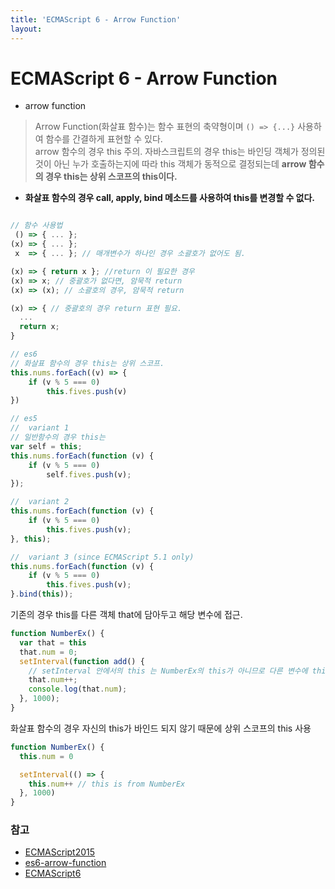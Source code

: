 ```yaml
---
title: 'ECMAScript 6 - Arrow Function'
layout: 
---
```


# ECMAScript 6 - Arrow Function


* arrow function
> Arrow Function(화살표 함수)는 함수 표현의 축약형이며 `() => {...}` 사용하여 함수를 간결하게 표현할 수 있다.   
arrow 함수의 경우 this 주의. 자바스크립트의 경우 this는 바인딩 객체가 정의된 것이 아닌 누가 호출하는지에 따라 this 객체가 동적으로 결정되는데 **arrow 함수의 경우 this는 상위 스코프의 this이다.** 
- **화살표 함수의 경우 call, apply, bind 메소드를 사용하여 this를 변경할 수 없다.**


```javascript

// 함수 사용법
 () => { ... };
(x) => { ... };
 x  => { ... }; // 매개변수가 하나인 경우 소괄호가 없어도 됨.

(x) => { return x }; //return 이 필요한 경우
(x) => x; // 중괄호가 없다면, 암묵적 return
(x) => (x); // 소괄호의 경우, 암묵적 return

(x) => { // 중괄호의 경우 return 표현 필요.
  ...
  return x;
}
```


```javascript
// es6
// 화살표 함수의 경우 this는 상위 스코프.
this.nums.forEach((v) => {
    if (v % 5 === 0)
        this.fives.push(v)
})

// es5
//  variant 1
// 일반함수의 경우 this는 
var self = this;
this.nums.forEach(function (v) {
    if (v % 5 === 0)
        self.fives.push(v);
});

//  variant 2
this.nums.forEach(function (v) {
    if (v % 5 === 0)
        this.fives.push(v);
}, this);

//  variant 3 (since ECMAScript 5.1 only)
this.nums.forEach(function (v) {
    if (v % 5 === 0)
        this.fives.push(v);
}.bind(this));

```

기존의 경우 this를 다른 객체 that에 담아두고 해당 변수에 접근.
```javascript
function NumberEx() {
  var that = this
  that.num = 0;
  setInterval(function add() {
    // setInterval 안에서의 this 는 NumberEx의 this가 아니므로 다른 변수에 this 를 지정하여 씁니다.
    that.num++;
    console.log(that.num);
  }, 1000);
}
```

화살표 함수의 경우 자신의 this가 바인드 되지 않기 때문에 상위 스코프의 this 사용
```javascript
function NumberEx() {
  this.num = 0

  setInterval(() => {
    this.num++ // this is from NumberEx
  }, 1000)
}
```


### 참고
* [ECMAScript2015](http://www.ecma-international.org/ecma-262/6.0/)  
* [es6-arrow-function](https://poiemaweb.com/es6-arrow-function)  
* [ECMAScript6](http://es6-features.org/#Lexicalthis)